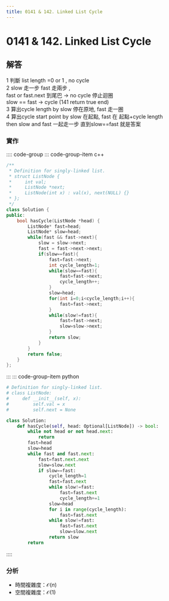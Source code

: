 ```yaml
---
title: 0141 & 142. Linked List Cycle
---
```


# 0141 & 142. Linked List Cycle

## 解答
1 判斷 list length =0 or 1 , no cycle  
2 slow 走一步 fast 走兩步 ,  
    fast or fast.next 到尾巴 -> no cycle  停止迴圈  
    slow == fast -> cycle (141 return true end)  
3 算出cycle length by slow 停在原地, fast 走一圈  
4 算出cycle start point by slow 在起點, fast 在 起點+cycle length  
    then slow and fast 一起走一步 直到slow==fast 就是答案

### 實作

:::: code-group
::: code-group-item c++

``` cpp
/**
 * Definition for singly-linked list.
 * struct ListNode {
 *     int val;
 *     ListNode *next;
 *     ListNode(int x) : val(x), next(NULL) {}
 * };
 */
class Solution {
public:
    bool hasCycle(ListNode *head) {
        ListNode* fast=head;
        ListNode* slow=head;
        while(fast && fast->next){
            slow = slow->next;
            fast = fast->next->next;
            if(slow==fast){
                fast=fast->next;
                int cycle_length=1;
                while(slow==fast){
                    fast=fast->next;
                    cycle_length++;
                }
                slow=head;
                for(int i=0;i<cycle_length;i++){
                    fast=fast->next;
                }
                while(slow!=fast){
                    fast=fast->next;
                    slow=slow->next;
                }
                return slow;
            }
        }
        return false;
    }
};

```

:::
::: code-group-item python

``` python
# Definition for singly-linked list.
# class ListNode:
#     def __init__(self, x):
#         self.val = x
#         self.next = None

class Solution:
    def hasCycle(self, head: Optional[ListNode]) -> bool:
        while not head or not head.next:
            return 
        fast=head
        slow=head
        while fast and fast.next:
            fast=fast.next.next
            slow=slow.next
            if slow==fast:
                cycle_length=1
                fast=fast.next
                while slow!=fast:
                    fast=fast.next
                    cycle_length+=1
                slow=head
                for i in range(cycle_length):
                    fast=fast.next
                while slow!=fast:
                    fast=fast.next
                    slow=slow.next
                return slow
        return 
```
::::

### 分析
- 時間複雜度：$\mathcal{O}(n)$
- 空間複雜度：$\mathcal{O}(1)$  
